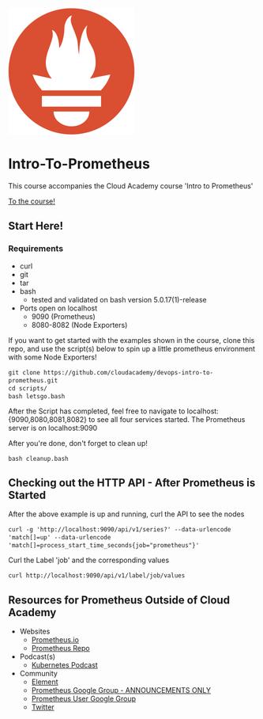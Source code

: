 ![icon for Prometheus](prometheus.png)

# Intro-To-Prometheus

This course accompanies the Cloud Academy course 'Intro to Prometheus'

[To the course!](https://www.example.com)

## Start Here!

### Requirements
- curl
- git
- tar
- bash 
  - tested and validated on bash version 5.0.17(1)-release
- Ports open on localhost
  - 9090 (Prometheus)
  - 8080-8082 (Node Exporters)

If you want to get started with the examples shown in the course, clone this repo, and use the script(s) below to spin up a little prometheus environment with some Node Exporters!

```
git clone https://github.com/cloudacademy/devops-intro-to-prometheus.git
cd scripts/
bash letsgo.bash
```

After the Script has completed, feel free to navigate to localhost:{9090,8080,8081,8082} to see all four services started. The Prometheus server is on localhost:9090

After you're done, don't forget to clean up!

```
bash cleanup.bash
```


## Checking out the HTTP API - After Prometheus is Started

After the above example is up and running, curl the API to see the nodes

```
curl -g 'http://localhost:9090/api/v1/series?' --data-urlencode 'match[]=up' --data-urlencode 'match[]=process_start_time_seconds{job="prometheus"}'
```
Curl the Label 'job' and the corresponding values

```
curl http://localhost:9090/api/v1/label/job/values 
```

## Resources for Prometheus Outside of Cloud Academy

- Websites
  - [Prometheus.io](https://prometheus.io/)
  - [Prometheus Repo](https://github.com/prometheus/prometheus)
- Podcast(s)
  - [Kubernetes Podcast](https://kubernetespodcast.com/episode/037-prometheus-and-openmetrics/)
- Community
  - [Element](https://app.element.io/#/room/#prometheus:matrix.org)
  - [Prometheus Google Group - ANNOUNCEMENTS ONLY](https://groups.google.com/g/prometheus-announce)
  - [Prometheus User Google Group](https://groups.google.com/g/prometheus-users)
  - [Twitter](https://twitter.com/PrometheusIO)